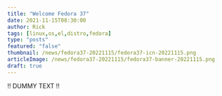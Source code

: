 ```yaml
---
title: "Welcome Fedora 37"
date: 2021-11-15T08:30:00
author: Rick
tags: [linux,os,el,distro,fedora]
type: "posts"
featured: "false"
thumbnail: /news/fedora37-20221115/fedora37-icn-20221115.png
articleImage: /news/fedora37-20221115/fedora37-banner-20221115.png
draft: true
---
```


!! DUMMY TEXT !!

